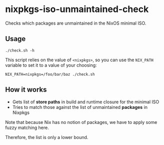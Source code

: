 # nixpkgs-iso-unmaintained-check

Checks which packages are unmaintained in the NixOS minimal ISO.

## Usage

```
./check.sh -h
```

This script relies on the value of `<nixpkgs>`, so you can use the `NIX_PATH` variable to set it to a value of your choosing:

```
NIX_PATH=nixpkgs=/foo/bar/baz ./check.sh
```

## How it works

- Gets list of **store paths** in build and runtime closure for the minimal ISO
- Tries to match those against the list of unmaintained **packages** in Nixpkgs

Note that because Nix has no notion of packages, we have to apply some fuzzy matching here.

Therefore, the list is only a lower bound.
